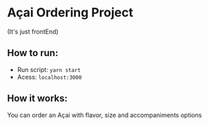 # Açai Ordering Project

(It's just frontEnd)

## How to run:

- Run script: `yarn start`
- Acess: `localhost:3000`

## How it works:

You can order an Açai with flavor, size and accompaniments options
